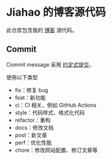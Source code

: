 # Jiahao 的博客源代码

此仓库包含我的 [博客](https://thejiahao.github.io/) 源代码。

## Commit

Commit message 采用 [约定式提交](https://www.conventionalcommits.org/zh-hans/v1.0.0/)。

使用以下类型

- fix：修复 bug
- feat：新功能
- ci：CI 相关，例如 GitHub Actions
- style：代码样式、格式化代码
- refactor：重构
- docs：修改文档
- post：新文章
- perf：优化性能
- chore：修改网站配置、修订文章等
